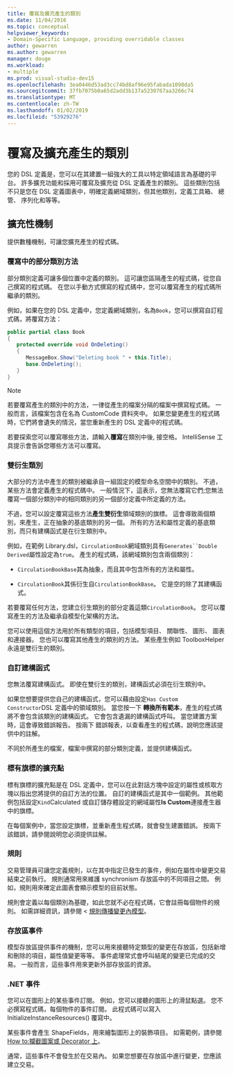```yaml
---
title: 覆寫及擴充產生的類別
ms.date: 11/04/2016
ms.topic: conceptual
helpviewer_keywords:
- Domain-Specific Language, providing overridable classes
author: gewarren
ms.author: gewarren
manager: douge
ms.workload:
- multiple
ms.prod: visual-studio-dev15
ms.openlocfilehash: 3ea0446d53ad3cc74bd8af96e95fabada1098da5
ms.sourcegitcommit: 37fb7075b0a65d2add3b137a5230767aa3266c74
ms.translationtype: MT
ms.contentlocale: zh-TW
ms.lasthandoff: 01/02/2019
ms.locfileid: "53929276"
---
```

# <a name="override-and-extend-the-generated-classes"></a>覆寫及擴充產生的類別

您的 DSL 定義是，您可以在其建置一組強大的工具以特定領域語言為基礎的平台。 許多擴充功能和採用可覆寫及擴充從 DSL 定義產生的類別。 這些類別包括不只是您在 DSL 定義圖表中，明確定義網域類別，但其他類別，定義工具箱、 總管、 序列化和等等。

## <a name="extensibility-mechanisms"></a>擴充性機制

提供數種機制，可讓您擴充產生的程式碼。

### <a name="override-methods-in-a-partial-class"></a>覆寫中的部分類別方法

部分類別定義可讓多個位置中定義的類別。 這可讓您區隔產生的程式碼，從您自己撰寫的程式碼。 在您以手動方式撰寫的程式碼中，您可以覆寫產生的程式碼所繼承的類別。

例如，如果在您的 DSL 定義中，您定義網域類別，名為`Book`，您可以撰寫自訂程式碼，將覆寫方法：

```csharp
public partial class Book
{
   protected override void OnDeleting()
   {
      MessageBox.Show("Deleting book " + this.Title);
      base.OnDeleting();
   }
}
```

> [!NOTE]
> 若要覆寫產生的類別中的方法，一律從產生的檔案分隔的檔案中撰寫程式碼。 一般而言，該檔案包含在名為 CustomCode 資料夾中。 如果您變更產生的程式碼時，它們將會遺失的情況，當您重新產生的 DSL 定義中的程式碼。

若要探索您可以覆寫哪些方法，請輸入**覆寫**在類別中後, 接空格。 IntelliSense 工具提示會告訴您哪些方法可以覆寫。

### <a name="double-derived-classes"></a>雙衍生類別

大部分的方法中產生的類別被繼承自一組固定的模型命名空間中的類別。 不過，某些方法會定義產生的程式碼中。 一般情況下，這表示，您無法覆寫它們;您無法覆寫一個部分類別中的相同類別的另一個部分定義中所定義的方法。

不過，您可以設定覆寫這些方法**產生雙衍生**領域類別的旗標。 這會導致兩個類別，來產生，正在抽象的基底類別的另一個。 所有的方法和屬性定義的基底類別，而只有建構函式是在衍生類別中。

例如，在範例 Library.dsl，`CirculationBook`網域類別具有`Generates``Double Derived`屬性設定為`true`。 產生的程式碼，該網域類別包含兩個類別：

-   `CirculationBookBase`其為抽象，而且其中包含所有的方法和屬性。

-   `CirculationBook`其係衍生自`CirculationBookBase`。 它是空的除了其建構函式。

若要覆寫任何方法，您建立衍生類別的部分定義這類`CirculationBook`。 您可以覆寫產生的方法及繼承自模型化架構的方法。

您可以使用這個方法用於所有類型的項目，包括模型項目、 關聯性、 圖形、 圖表和連接器。 您也可以覆寫其他產生的類別的方法。 某些產生例如 ToolboxHelper 永遠是雙衍生的類別。

### <a name="custom-constructors"></a>自訂建構函式

您無法覆寫建構函式。 即使在雙衍生的類別，建構函式必須在衍生類別中。

如果您想要提供您自己的建構函式，您可以藉由設定`Has Custom Constructor`DSL 定義中的領域類別。 當您按一下 **轉換所有範本**，產生的程式碼將不會包含該類別的建構函式。 它會包含遺漏的建構函式呼叫。 當您建置方案時，這會導致錯誤報告。 按兩下 錯誤報表，以查看產生的程式碼，說明您應該提供中的註解。

不同於所產生的檔案，檔案中撰寫的部分類別定義，並提供建構函式。

### <a name="flagged-extension-points"></a>標有旗標的擴充點

標有旗標的擴充點是在 DSL 定義中，您可以在此對話方塊中設定的屬性或核取方塊以指出您將提供的自訂方法的位置。 自訂的建構函式是其中一個範例。 其他範例包括設定`Kind`Calculated 或自訂儲存體設定的網域屬性**Is Custom**連接產生器中的旗標。

在每個案例中，當您設定旗標，並重新產生程式碼，就會發生建置錯誤。 按兩下該錯誤，請參閱說明您必須提供註解。

### <a name="rules"></a>規則

交易管理員可讓您定義規則，以在其中指定已發生的事件，例如在屬性中變更交易結束之前執行。 規則通常用來維護 synchronism 存放區中的不同項目之間。 例如，規則用來確定此圖表會顯示模型的目前狀態。

規則會定義以每個類別為基礎，如此您就不必在程式碼，它會註冊每個物件的規則。 如需詳細資訊，請參閱 <<c0> [ 規則傳播變更內模型](../modeling/rules-propagate-changes-within-the-model.md)。

### <a name="store-events"></a>存放區事件

模型存放區提供事件的機制，您可以用來接聽特定類型的變更在存放區，包括新增和刪除的項目，屬性值變更等等。 事件處理常式會呼叫結尾的變更已完成的交易。 一般而言，這些事件用來更新外部存放區的資源。

### <a name="net-events"></a>.NET 事件

您可以在圖形上的某些事件訂閱。 例如，您可以接聽的圖形上的滑鼠點選。 您不必撰寫程式碼，每個物件的事件訂閱。 此程式碼可以寫入 InitializeInstanceResources() 覆寫中。

某些事件會產生 ShapeFields，用來繪製圖形上的裝飾項目。 如需範例，請參閱[How to:攔截圖案或 Decorator 上](../modeling/how-to-intercept-a-click-on-a-shape-or-decorator.md)。

通常，這些事件不會發生於在交易內。 如果您想要在存放區中進行變更，您應該建立交易。
